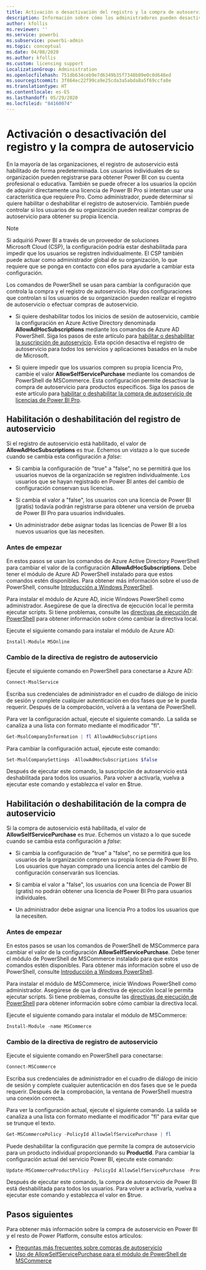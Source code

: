 ```yaml
---
title: Activación o desactivación del registro y la compra de autoservicio
description: Información sobre cómo los administradores pueden desactivar la posibilidad de que los usuarios se registren en el servicio Power BI y compren o actualicen una licencia.
author: kfollis
ms.reviewer: ''
ms.service: powerbi
ms.subservice: powerbi-admin
ms.topic: conceptual
ms.date: 04/08/2020
ms.author: kfollis
ms.custom: licensing support
LocalizationGroup: Administration
ms.openlocfilehash: 751db634ceb9e7d6349b35f7348b09e0c0d648ed
ms.sourcegitcommit: 3f864ec22f99ca9e25cda3a5abda8a5f69ccfa8e
ms.translationtype: HT
ms.contentlocale: es-ES
ms.lasthandoff: 05/29/2020
ms.locfileid: "84160074"
---
```

# <a name="enable-or-disable-self-service-sign-up-and-purchasing"></a>Activación o desactivación del registro y la compra de autoservicio

En la mayoría de las organizaciones, el registro de autoservicio está habilitado de forma predeterminada. Los usuarios individuales de su organización pueden registrarse para obtener Power BI con su cuenta profesional o educativa. También se puede ofrecer a los usuarios la opción de adquirir directamente una licencia de Power BI Pro si intentan usar una característica que requiere Pro. Como administrador, puede determinar si quiere habilitar o deshabilitar el registro de autoservicio. También puede controlar si los usuarios de su organización pueden realizar compras de autoservicio para obtener su propia licencia.

> [!NOTE]
>Si adquirió Power BI a través de un proveedor de soluciones Microsoft Cloud (CSP), la configuración podría estar deshabilitada para impedir que los usuarios se registren individualmente. El CSP también puede actuar como administrador global de su organización, lo que requiere que se ponga en contacto con ellos para ayudarle a cambiar esta configuración.
>
>

Los comandos de PowerShell se usan para cambiar la configuración que controla la compra y el registro de autoservicio. Hay dos configuraciones que controlan si los usuarios de su organización pueden realizar el registro de autoservicio o efectuar compras de autoservicio.

- Si quiere deshabilitar todos los inicios de sesión de autoservicio, cambie la configuración en Azure Active Directory denominada **AllowAdHocSubscriptions** mediante los comandos de Azure AD PowerShell. Siga los pasos de este artículo para [habilitar o deshabilitar la suscripción de autoservicio](#enable-or-disable-self-service-signup). Esta opción desactiva el registro de autoservicio para *todos* los servicios y aplicaciones basados en la nube de Microsoft.

- Si quiere impedir que los usuarios compren su propia licencia Pro, cambie el valor **AllowSelfServicePurchase** mediante los comandos de PowerShell de MSCommerce. Esta configuración permite desactivar la compra de autoservicio para productos específicos. Siga los pasos de este artículo para [habilitar o deshabilitar la compra de autoservicio de licencias de Power BI Pro](#enable-or-disable-self-service-purchase).

## <a name="enable-or-disable-self-service-signup"></a>Habilitación o deshabilitación del registro de autoservicio

Si el registro de autoservicio está habilitado, el valor de **AllowAdHocSubscriptions** es *true*. Echemos un vistazo a lo que sucede cuando se cambia esta configuración a *false*:

- Si cambia la configuración de "true" a "false", no se permitirá que los usuarios nuevos de la organización se registren individualmente. Los usuarios que se hayan registrado en Power BI antes del cambio de configuración conservan sus licencias.

- Si cambia el valor a "false", los usuarios con una licencia de Power BI (gratis) todavía podrán registrarse para obtener una versión de prueba de Power BI Pro para usuarios individuales.

- Un administrador debe asignar todas las licencias de Power BI a los nuevos usuarios que las necesiten.

### <a name="before-you-begin"></a>Antes de empezar

En estos pasos se usan los comandos de Azure Active Directory PowerShell para cambiar el valor de la configuración **AllowAdHocSubscriptions**. Debe tener el módulo de Azure AD PowerShell instalado para que estos comandos estén disponibles. Para obtener más información sobre el uso de PowerShell, consulte [Introducción a Windows PowerShell](https://docs.microsoft.com/powershell/scripting/getting-started/getting-started-with-windows-powershell?view=powershell-7).

Para instalar el módulo de Azure AD, inicie Windows PowerShell como administrador. Asegúrese de que la directiva de ejecución local le permita ejecutar scripts. Si tiene problemas, consulte las [directivas de ejecución de PowerShell](https://docs.microsoft.com/powershell/module/microsoft.powershell.core/about/about_execution_policies?view=powershell-7#powershell-execution-policies) para obtener información sobre cómo cambiar la directiva local.

Ejecute el siguiente comando para instalar el módulo de Azure AD:

```powershell
Install-Module MSOnline
```

### <a name="change-the-self-service-signup-policy"></a>Cambio de la directiva de registro de autoservicio

Ejecute el siguiente comando en PowerShell para conectarse a Azure AD:

```powershell
Connect-MsolService
```

Escriba sus credenciales de administrador en el cuadro de diálogo de inicio de sesión y complete cualquier autenticación en dos fases que se le pueda requerir. Después de la comprobación, volverá a la ventana de PowerShell.

Para ver la configuración actual, ejecute el siguiente comando. La salida se canaliza a una lista con formato mediante el modificador "fl".

```powershell
Get-MsolCompanyInformation | fl AllowAdHocSubscriptions
```

Para cambiar la configuración actual, ejecute este comando:

```powershell
Set-MsolCompanySettings -AllowAdHocSubscriptions $false
```

Después de ejecutar este comando, la suscripción de autoservicio está deshabilitada para todos los usuarios. Para volver a activarla, vuelva a ejecutar este comando y establezca el valor en $true.

## <a name="enable-or-disable-self-service-purchase"></a>Habilitación o deshabilitación de la compra de autoservicio

Si la compra de autoservicio está habilitada, el valor de **AllowSelfServicePurchase** es *true*. Echemos un vistazo a lo que sucede cuando se cambia esta configuración a *false*:

- Si cambia la configuración de "true" a "false", no se permitirá que los usuarios de la organización compren su propia licencia de Power BI Pro. Los usuarios que hayan comprado una licencia antes del cambio de configuración conservarán sus licencias.

- Si cambia el valor a "false", los usuarios con una licencia de Power BI (gratis) no podrán obtener una licencia de Power BI Pro para usuarios individuales. 

- Un administrador debe asignar una licencia Pro a todos los usuarios que la necesiten.

### <a name="before-you-begin"></a>Antes de empezar

En estos pasos se usan los comandos de PowerShell de MSCommerce para cambiar el valor de la configuración **AllowSelfServicePurchase**. Debe tener el módulo de PowerShell de MSCommerce instalado para que estos comandos estén disponibles. Para obtener más información sobre el uso de PowerShell, consulte [Introducción a Windows PowerShell](https://docs.microsoft.com/powershell/scripting/getting-started/getting-started-with-windows-powershell?view=powershell-7).

Para instalar el módulo de MSCommerce, inicie Windows PowerShell como administrador. Asegúrese de que la directiva de ejecución local le permita ejecutar scripts. Si tiene problemas, consulte las [directivas de ejecución de PowerShell](https://docs.microsoft.com/powershell/module/microsoft.powershell.core/about/about_execution_policies?view=powershell-7#powershell-execution-policies) para obtener información sobre cómo cambiar la directiva local.

Ejecute el siguiente comando para instalar el módulo de MSCommerce:

```powershell
Install-Module -name MSCommerce
```

### <a name="change-the-self-service-signup-policy"></a>Cambio de la directiva de registro de autoservicio

Ejecute el siguiente comando en PowerShell para conectarse:

```powershell
Connect-MSCommerce
```

Escriba sus credenciales de administrador en el cuadro de diálogo de inicio de sesión y complete cualquier autenticación en dos fases que se le pueda requerir. Después de la comprobación, la ventana de PowerShell muestra una conexión correcta.

Para ver la configuración actual, ejecute el siguiente comando. La salida se canaliza a una lista con formato mediante el modificador "fl" para evitar que se trunque el texto.

```powershell
Get-MSCommercePolicy -PolicyId AllowSelfServicePurchase | fl
```

Puede deshabilitar la configuración que permite la compra de autoservicio para un producto individual proporcionando su **ProductId**. Para cambiar la configuración actual del servicio Power BI, ejecute este comando:

```powershell
Update-MSCommerceProductPolicy -PolicyId AllowSelfServicePurchase -ProductId CFQ7TTC0L3PB -Enabled $False
```

Después de ejecutar este comando, la compra de autoservicio de Power BI está deshabilitada para todos los usuarios. Para volver a activarla, vuelva a ejecutar este comando y establezca el valor en $true.

## <a name="next-steps"></a>Pasos siguientes

Para obtener más información sobre la compra de autoservicio en Power BI y el resto de Power Platform, consulte estos artículos:

- [Preguntas más frecuentes sobre compras de autoservicio](https://docs.microsoft.com/microsoft-365/commerce/subscriptions/self-service-purchase-faq?view=o365-worldwide#admin-capabilities)
- [Uso de AllowSelfServicePurchase para el módulo de PowerShell de MSCommerce](https://docs.microsoft.com/microsoft-365/commerce/subscriptions/allowselfservicepurchase-powershell?view=o365-worldwide)
